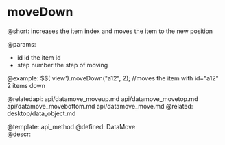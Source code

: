 moveDown
=============


@short:
	increases the item index and moves the item to the new position

@params:
- id		id		the item id
- step		number		the step of moving

	

@example:
$$('view').moveDown("a12", 2); //moves the item with id="a12" 2 items down

@relatedapi:
	api/datamove_moveup.md
    api/datamove_movetop.md
    api/datamove_movebottom.md
    api/datamove_move.md
@related:
	desktop/data_object.md
    
@template:	api_method
@defined:	DataMove	
@descr:



